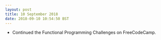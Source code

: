 ```yaml
---
layout: post
title: 10 September 2018 
date: 2018-09-10 10:54:50 BST
---
```

+ Continued the Functional Programming Challenges on FreeCodeCamp.

